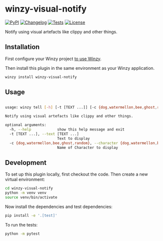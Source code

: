 # winzy-visual-notify

[![PyPI](https://img.shields.io/pypi/v/winzy-visual-notify.svg)](https://pypi.org/project/winzy-visual-notify/)
[![Changelog](https://img.shields.io/github/v/release/sukhbinder/winzy-visual-notify?include_prereleases&label=changelog)](https://github.com/sukhbinder/winzy-visual-notify/releases)
[![Tests](https://github.com/sukhbinder/winzy-visual-notify/workflows/Test/badge.svg)](https://github.com/sukhbinder/winzy-visual-notify/actions?query=workflow%3ATest)
[![License](https://img.shields.io/badge/license-Apache%202.0-blue.svg)](https://github.com/sukhbinder/winzy-visual-notify/blob/main/LICENSE)

Notify using visual artefacts like clippy and other things.

## Installation

First configure your Winzy project [to use Winzy](https://github.com/sukhbinder/winzy).

Then install this plugin in the same environment as your Winzy application.
```bash
winzy install winzy-visual-notify
```
## Usage

```bash

usage: winzy tell [-h] [-t [TEXT ...]] [-c {dog,watermellon,bee,ghost,random}]

Notify using visual artefacts like clippy and other things.

optional arguments:
  -h, --help            show this help message and exit
  -t [TEXT ...], --text [TEXT ...]
                        Text to display
  -c {dog,watermellon,bee,ghost,random}, --character {dog,watermellon,bee,ghost,random}
                        Name of Character to display


```


## Development

To set up this plugin locally, first checkout the code. Then create a new virtual environment:
```bash
cd winzy-visual-notify
python -m venv venv
source venv/bin/activate
```
Now install the dependencies and test dependencies:
```bash
pip install -e '.[test]'
```
To run the tests:
```bash
python -m pytest
```
